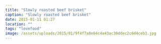 ```yaml
---
title: "Slowly roasted beef brisket"
caption: "Slowly roasted beef brisket"
date: 2015-01-11 01:27
location: ""
tags: "lovefood"
image: /assets/uploads/2015/01/9f4f7a8e64c4a43ac30ddec2c6d4ceb3.jpg
---
```

